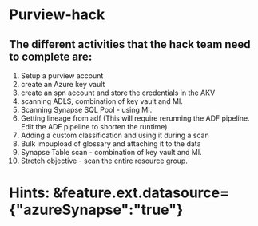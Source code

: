 # Purview-hack

## The different activities that the hack team need to complete are:

1. Setup a purview account
2. create an Azure key vault
3. create an spn account and store the credentials in the AKV
4. scanning ADLS, combination of key vault and MI.
5. Scanning Synapse SQL Pool - using MI.
6. Getting lineage from adf (This will require rerunning the ADF pipeline. Edit the ADF pipeline to shorten the runtime)
7. Adding a custom classification and using it during a scan
8. Bulk impupload of glossary and attaching it to the data
9. Synapse Table scan - combination of key vault and MI.
10. Stretch objective - scan the entire resource group. 





# Hints: &feature.ext.datasource={"azureSynapse":"true"}
